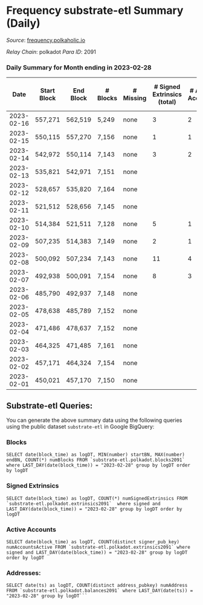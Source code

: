 # Frequency substrate-etl Summary (Daily)

_Source_: [frequency.polkaholic.io](https://frequency.polkaholic.io)

*Relay Chain*: polkadot
*Para ID*: 2091



### Daily Summary for Month ending in 2023-02-28


| Date | Start Block | End Block | # Blocks | # Missing | # Signed Extrinsics (total) | # Active Accounts | # Addresses with Balances | # Events | # Transfers | # XCM Transfers In | # XCM Transfers Out |
| ---- | ----------- | --------- | -------- | --------- | --------------------------- | ----------------- | ------------------------- | -------- | ----------- | ------------------ | ------------------- |
| 2023-02-16 | 557,271 | 562,519 | 5,249 | none  | 3 | 2 |  | 10,516 |   |   |   |
| 2023-02-15 | 550,115 | 557,270 | 7,156 | none  | 1 | 1 | 27 | 14,324 |   |   |   |
| 2023-02-14 | 542,972 | 550,114 | 7,143 | none  | 3 | 2 | 27 | 14,305 |   |   |   |
| 2023-02-13 | 535,821 | 542,971 | 7,151 | none  |  |  | 27 | 14,306 |   |   |   |
| 2023-02-12 | 528,657 | 535,820 | 7,164 | none  |  |  | 27 | 14,332 |   |   |   |
| 2023-02-11 | 521,512 | 528,656 | 7,145 | none  |  |  | 27 | 14,294 |   |   |   |
| 2023-02-10 | 514,384 | 521,511 | 7,128 | none  | 5 | 1 | 27 | 14,275 |   |   |   |
| 2023-02-09 | 507,235 | 514,383 | 7,149 | none  | 2 | 1 | 27 | 14,318 |   |   |   |
| 2023-02-08 | 500,092 | 507,234 | 7,143 | none  | 11 | 4 | 27 | 14,348 |   |   |   |
| 2023-02-07 | 492,938 | 500,091 | 7,154 | none  | 8 | 3 | 27 | 14,342 |   |   |   |
| 2023-02-06 | 485,790 | 492,937 | 7,148 | none  |  |  | 27 | 14,300 |   |   |   |
| 2023-02-05 | 478,638 | 485,789 | 7,152 | none  |  |  | 27 | 14,308 |   |   |   |
| 2023-02-04 | 471,486 | 478,637 | 7,152 | none  |  |  | 27 | 14,308 |   |   |   |
| 2023-02-03 | 464,325 | 471,485 | 7,161 | none  |  |  | 27 | 14,326 |   |   |   |
| 2023-02-02 | 457,171 | 464,324 | 7,154 | none  |  |  | 27 | 14,312 |   |   |   |
| 2023-02-01 | 450,021 | 457,170 | 7,150 | none  |  |  | 27 | 14,306 |   |   |   |

## Substrate-etl Queries:
You can generate the above summary data using the following queries using the public dataset `substrate-etl` in Google BigQuery:


### Blocks
```
SELECT date(block_time) as logDT, MIN(number) startBN, MAX(number) endBN, COUNT(*) numBlocks FROM `substrate-etl.polkadot.blocks2091`  where LAST_DAY(date(block_time)) = "2023-02-28" group by logDT order by logDT
```


### Signed Extrinsics
```
SELECT date(block_time) as logDT, COUNT(*) numSignedExtrinsics FROM `substrate-etl.polkadot.extrinsics2091`  where signed and LAST_DAY(date(block_time)) = "2023-02-28" group by logDT order by logDT
```


### Active Accounts
```
SELECT date(block_time) as logDT, COUNT(distinct signer_pub_key) numAccountsActive FROM `substrate-etl.polkadot.extrinsics2091` where signed and LAST_DAY(date(block_time)) = "2023-02-28" group by logDT order by logDT
```


### Addresses:
```
SELECT date(ts) as logDT, COUNT(distinct address_pubkey) numAddress FROM `substrate-etl.polkadot.balances2091` where LAST_DAY(date(ts)) = "2023-02-28" group by logDT```

